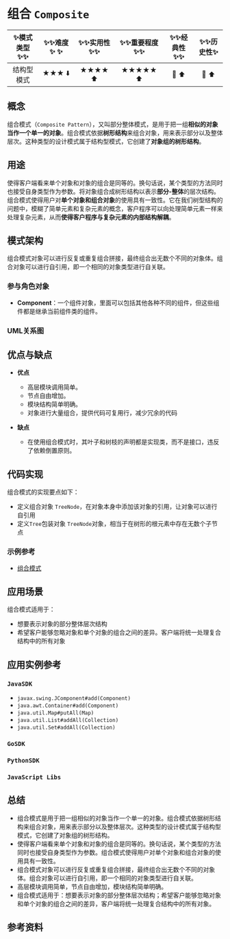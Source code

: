 # 组合 `Composite`

| :sparkles:模式类型:sparkles::sparkles:|:sparkles::sparkles:难度:sparkles:  :sparkles: | :sparkles::sparkles:实用性:sparkles::sparkles: | :sparkles::sparkles:重要程度:sparkles::sparkles: |  :sparkles::sparkles:经典性:sparkles::sparkles: | :sparkles::sparkles:历史性:sparkles: |
| :----------------------------------------: | :-----------------------------------------------: | :-------------------------------------------------: | :----------------------------------------------------: | :--------------------------------------------------: | :--------------------------------------: |
|                 结构型模式             |                ★★★ :arrow_down:                 |                  ★★★★ :arrow_up:                   |                    ★★★★★ :arrow_up:                    |              :green_heart:  :arrow_up:               |        :green_heart:  :arrow_up:         |

## 概念
组合模式（`Composite Pattern`），又叫部分整体模式，是用于把一组**相似的对象当作一个单一的对象**。组合模式依据**树形结构**来组合对象，用来表示部分以及整体层次。这种类型的设计模式属于结构型模式，它创建了**对象组的树形结构**。

## 用途
使得客户端看来单个对象和对象的组合是同等的。换句话说，某个类型的方法同时也接受自身类型作为参数。将对象组合成树形结构以表示**部分-整体**的层次结构。组合模式使得用户对**单个对象和组合对象**的使用具有一致性。它在我们树型结构的问题中，模糊了简单元素和复杂元素的概念，客户程序可以向处理简单元素一样来处理复杂元素，从而**使得客户程序与复杂元素的内部结构解耦**。

## 模式架构
组合模式对象可以进行反复或重复组合拼接，最终组合出无数个不同的对象体。组合对象可以进行自引用，即一个相同的对象类型进行自关联。


### 参与角色对象
+ **Component**：一个组件对象，里面可以包括其他各种不同的组件，但这些组件都是继承当前组件类的组件。

### UML关系图


## 优点与缺点
+ **优点**
	- 高层模块调用简单。 
	- 节点自由增加。
	- 模块结构简单明确。
	- 对象进行大量组合，提供代码可复用行，减少冗余的代码
	
+ **缺点**
	- 在使用组合模式时，其叶子和树枝的声明都是实现类，而不是接口，违反了依赖倒置原则。

## 代码实现

组合模式的实现要点如下：
+ 定义组合对象 `TreeNode`，在对象本身中添加该对象的引用，让对象可以进行自引用
+ 定义`Tree`包装对象 `TreeNode`对象，相当于在树形的根元素中存在无数个子节点

### 示例参考
+ [组合模式](./java/io/github/hooj0/composite/)

## 应用场景
组合模式适用于：
+ 想要表示对象的部分整体层次结构
+ 希望客户能够忽略对象和单个对象的组合之间的差异。客户端将统一处理复合结构中的所有对象


## 应用实例参考

### `JavaSDK` 
+ `javax.swing.JComponent#add(Component)`
+ `java.awt.Container#add(Component)`
+ `java.util.Map#putAll(Map)`
+ `java.util.List#addAll(Collection)`
+ `java.util.Set#addAll(Collection)`

### `GoSDK`

### `PythonSDK`

### `JavaScript Libs`



## 总结
+ 组合模式是用于把一组相似的对象当作一个单一的对象。组合模式依据树形结构来组合对象，用来表示部分以及整体层次。这种类型的设计模式属于结构型模式，它创建了对象组的树形结构。
+ 使得客户端看来单个对象和对象的组合是同等的。换句话说，某个类型的方法同时也接受自身类型作为参数。组合模式使得用户对单个对象和组合对象的使用具有一致性。
+ 组合模式对象可以进行反复或重复组合拼接，最终组合出无数个不同的对象体。组合对象可以进行自引用，即一个相同的对象类型进行自关联。
+ 高层模块调用简单，节点自由增加，模块结构简单明确。
+ 组合模式适用于：想要表示对象的部分整体层次结构；希望客户能够忽略对象和单个对象的组合之间的差异，客户端将统一处理复合结构中的所有对象。


## 参考资料






